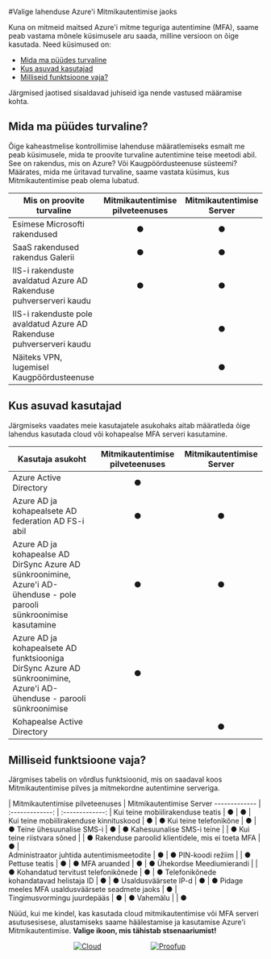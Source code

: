 <properties
    pageTitle="Azure'i MFA cloud vs server | Microsoft Azure'i"
    description="Valige soovitud mitmikautentimise secutiry lahenduse, mis on õige paludes mida ma proovite turvaline ja kus on minu kasutaja asub.  Valige pilves, MFA Server ja AD FS-i."
    services="multi-factor-authentication"
    documentationCenter=""
    authors="kgremban"
    manager="femila"
    editor="yossib"/>

<tags
    ms.service="multi-factor-authentication"
    ms.workload="identity"
    ms.tgt_pltfrm="na"
    ms.devlang="na"
    ms.topic="get-started-article"
    ms.date="10/14/2016"
    ms.author="kgremban"/>

#<a name="choose-the-azure-multi-factor-authentication-solution-for-you"></a>Valige lahenduse Azure'i Mitmikautentimise jaoks

Kuna on mitmeid maitsed Azure'i mitme teguriga autentimine (MFA), saame peab vastama mõnele küsimusele aru saada, milline versioon on õige kasutada.  Need küsimused on:

-   [Mida ma püüdes turvaline](#what-am-i-trying-to-secure)
-   [Kus asuvad kasutajad](#where-are-the-users-located)
- [Milliseid funktsioone vaja?](#what-featured-do-i-need)

Järgmised jaotised sisaldavad juhiseid iga nende vastused määramise kohta.

## <a name="what-am-i-trying-to-secure"></a>Mida ma püüdes turvaline?

Õige kaheastmelise kontrollimise lahenduse määratlemiseks esmalt me peab küsimusele, mida te proovite turvaline autentimine teise meetodi abil.  See on rakendus, mis on Azure?  Või Kaugpöördusteenuse süsteemi?  Määrates, mida me üritavad turvaline, saame vastata küsimus, kus Mitmikautentimise peab olema lubatud.  


Mis on proovite turvaline| Mitmikautentimise pilveteenuses|Mitmikautentimise Server
------------- | :-------------: | :-------------: |
Esimese Microsofti rakendused|● |● |
SaaS rakendused rakendus Galerii|● |● |
IIS-i rakenduste avaldatud Azure AD Rakenduse puhverserveri kaudu|● |● |
IIS-i rakenduste pole avaldatud Azure AD Rakenduse puhverserveri kaudu | |● |
Näiteks VPN, lugemisel Kaugpöördusteenuse| |● |



## <a name="where-are-the-users-located"></a>Kus asuvad kasutajad

Järgmiseks vaadates meie kasutajatele asukohaks aitab määratleda õige lahendus kasutada cloud või kohapealse MFA serveri kasutamine.



Kasutaja asukoht| Mitmikautentimise pilveteenuses|Mitmikautentimise Server
------------- | :-------------: | :-------------: |
Azure Active Directory|● | |
Azure AD ja kohapealsete AD federation AD FS-i abil|● |● |
Azure AD ja kohapealse AD DirSync Azure AD sünkroonimine, Azure'i AD-ühenduse - pole parooli sünkroonimise kasutamine|● |● |
Azure AD ja kohapealsete AD funktsiooniga DirSync Azure AD sünkroonimine, Azure'i AD-ühenduse - parooli sünkroonimise|● | |
Kohapealse Active Directory| |● |

## <a name="what-features-do-i-need"></a>Milliseid funktsioone vaja?

Järgmises tabelis on võrdlus funktsioonid, mis on saadaval koos Mitmikautentimise pilves ja mitmekordne autentimine serveriga.

 | Mitmikautentimise pilveteenuses | Mitmikautentimise Server
------------- | :-------------: | :-------------: |
Kui teine mobiilirakenduse teatis | ● | ● |
Kui teine mobiilirakenduse kinnituskood | ● | ●
Kui teine telefonikõne | ● | ●
Teine ühesuunalise SMS-i | ● | ●
Kahesuunalise SMS-i teine |  | ●
Kui teine riistvara sõned |  | ●
Rakenduse paroolid klientidele, mis ei toeta MFA | ● |  
Administraator juhtida autentimismeetodite | ● | ●
PIN-koodi režiim |  | ●
Pettuse teatis | ● | ●
MFA aruanded | ● | ●
Ühekordse Meediumierandi |  | ●
Kohandatud tervitust telefonikõnede | ● | ●
Telefonikõnede kohandatavad helistaja ID | ● | ●
Usaldusväärsete IP-d | ● | ●
Pidage meeles MFA usaldusväärsete seadmete jaoks  | ● |  
Tingimusvormingu juurdepääs | ● | ●
Vahemälu |  | ●

Nüüd, kui me kindel, kas kasutada cloud mitmikautentimise või MFA serveri asutusesisese, alustamiseks saame häälestamise ja kasutamise Azure'i Mitmikautentimise. **Valige ikoon, mis tähistab stsenaariumist!**

<center>




[![Cloud](./media/multi-factor-authentication-get-started/cloud2.png)](multi-factor-authentication-get-started-cloud.md)&nbsp;&nbsp;&nbsp;&nbsp;&nbsp;&nbsp;&nbsp;&nbsp;&nbsp;&nbsp;&nbsp;&nbsp;&nbsp;&nbsp;&nbsp;&nbsp;&nbsp;&nbsp;&nbsp;&nbsp;&nbsp;&nbsp;&nbsp;&nbsp;&nbsp;[![Proofup](./media/multi-factor-authentication-get-started/server2.png)](multi-factor-authentication-get-started-server.md)  &nbsp;&nbsp;&nbsp;&nbsp;&nbsp;
</center>
